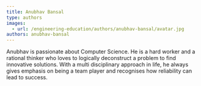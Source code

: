 ```yaml
---
title: Anubhav Bansal
type: authors
images:
  - url: /engineering-education/authors/anubhav-bansal/avatar.jpg
authors: anubhav-bansal
---
```

Anubhav is passionate about Computer Science. He is a hard worker and a rational thinker who loves to logically deconstruct a problem to find innovative solutions. With a multi disciplinary approach in life, he always gives emphasis on being a team player and recognises how reliability can lead to success.
